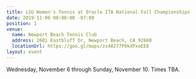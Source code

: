 ```yaml
---
title: LSU Women's Tennis at Oracle ITA National Fall Championships
date: 2019-11-06 00:00:00 -07:00
position: 1
venue:
  name: Newport Beach Tennis Club
  address: 2601 Eastbluff Dr, Newport Beach, CA 92660
  locationUrl: https://goo.gl/maps/zs4A277P9kXPxoEE8
layout: event
---
```


Wednesday, November 6 through Sunday, November 10. Times TBA.